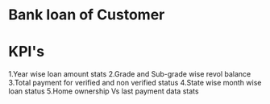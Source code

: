 # Bank loan of Customer #
# KPI's #
1.Year wise loan amount stats
2.Grade and Sub-grade wise revol balance
3.Total payment for verified and non verified status
4.State wise month wise loan status
5.Home ownership Vs last payment data stats
